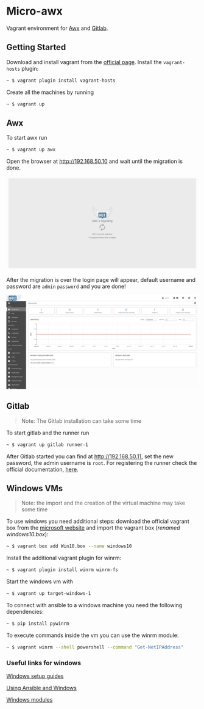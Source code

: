 # Micro-awx

Vagrant environment for [Awx](https://github.com/ansible/awx) and [Gitlab](https://gitlab.com).


## Getting Started

Download and install vagrant from the [official page](https://vagrantup.com/downloads.html). Install the `vagrant-hosts` plugin:

``` sh
~ $ vagrant plugin install vagrant-hosts
```

Create all the machines by running

```sh
~ $ vagrant up
```

## Awx

To start awx run


``` sh
~ $ vagrant up awx
```

Open the browser at http://192.168.50.10 and wait until the migration is done.

![Awx migration](.images/awx_upgrading.png)

After the migration is over the login page will appear, default username and password are `admin` `password` and you are done!

![Awx dashboard](.images/awx_dashboard.png)

## Gitlab
> Note: The Gitlab installation can take some time

To start gitlab and the runner run


```sh
~ $ vagrant up gitlab runner-1
```

After Gitlab started you can find at http://192.168.50.11, set the new password, the admin username is `root`. For registering the runner check the official documentation, [here](https://docs.gitlab.com/runner/register/).


## Windows VMs

> Note: the import and the creation of the virtual machine may take some time

To use windows you need additional steps: download the official vagrant box from
the [microsoft
website](https://developer.microsoft.com/en-us/microsoft-edge/tools/vms/) and import the vagrant box (*renamed windows10.box*):

``` sh
~ $ vagrant box add Win10.box --name windows10
```

Install the additional vagrant plugin for winrm:

``` sh
~ $ vagrant plugin install winrm winrm-fs
```

Start the windows vm with

``` sh
~ $ vagrant up target-windows-1
```

To connect with ansible to a windows machine you need the following
dependencies:

``` sh
~ $ pip install pywinrm
```

To execute commands inside the vm you can use the winrm module:

``` sh
~ $ vagrant winrm --shell powershell --command "Get-NetIPAddress"
```


### Useful links for windows

[Windows setup guides](https://docs.ansible.com/ansible/latest/user_guide/windows.html#windows)

[Using Ansible and Windows](https://docs.ansible.com/ansible/latest/user_guide/windows_usage.html)

[Windows modules](https://docs.ansible.com/ansible/latest/modules/list_of_windows_modules.html)

